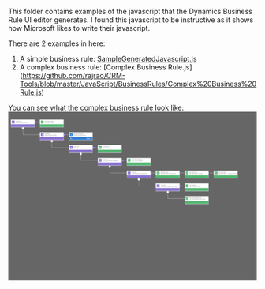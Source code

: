 This folder contains examples of the javascript that the Dynamics Business Rule UI editor generates. I found this javascript to be instructive as it shows how Microsoft likes to write their javascript.

There are 2 examples in here:
1. A simple business rule: [SampleGeneratedJavascript.js](https://github.com/rajrao/CRM-Tools/blob/master/JavaScript/BusinessRules/SampleGeneratedJavascript.js)
2. A complex business rule: [Complex Business Rule.js] (https://github.com/rajrao/CRM-Tools/blob/master/JavaScript/BusinessRules/Complex%20Business%20Rule.js)

You can see what the complex business rule look like:
![alt text](https://github.com/rajrao/CRM-Tools/blob/master/JavaScript/BusinessRules/New%20business%20rule.png "Complex Business Rule")
